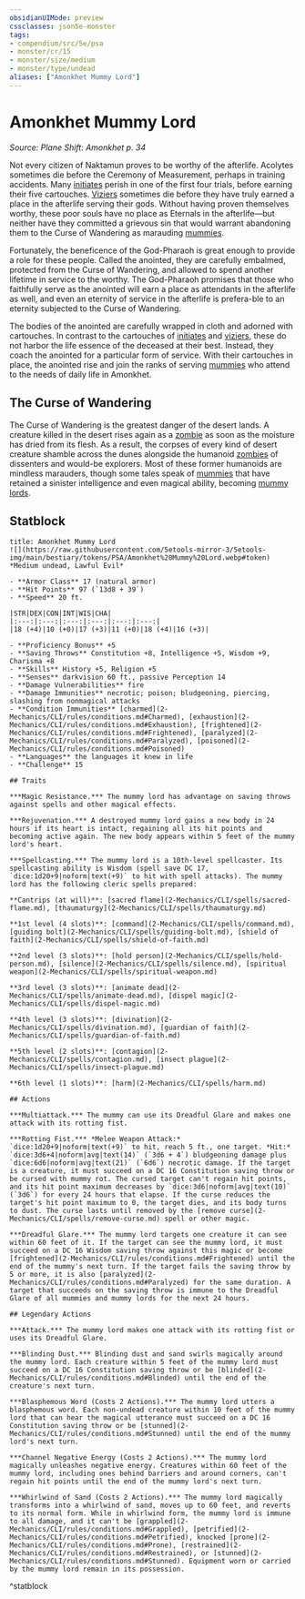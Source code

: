 ```yaml
---
obsidianUIMode: preview
cssclasses: json5e-monster
tags:
- compendium/src/5e/psa
- monster/cr/15
- monster/size/medium
- monster/type/undead
aliases: ["Amonkhet Mummy Lord"]
---
```

# Amonkhet Mummy Lord
*Source: Plane Shift: Amonkhet p. 34*  

Not every citizen of Naktamun proves to be worthy of the afterlife. Acolytes sometimes die before the Ceremony of Measurement, perhaps in training accidents. Many [initiates](2-Mechanics/CLI/backgrounds/initiate-psa.md) perish in one of the first four trials, before earning their five cartouches. [Viziers](2-Mechanics/CLI/backgrounds/vizier-psa.md) sometimes die before they have truly earned a place in the afterlife serving their gods. Without having proven themselves worthy, these poor souls have no place as Eternals in the afterlife—but neither have they committed a grievous sin that would warrant abandoning them to the Curse of Wandering as marauding [mummies](2-Mechanics/CLI/bestiary/undead/amonkhet-mummy-psa.md).

Fortunately, the beneficence of the God-Pharaoh is great enough to provide a role for these people. Called the anointed, they are carefully embalmed, protected from the Curse of Wandering, and allowed to spend another lifetime in service to the worthy. The God-Pharaoh promises that those who faithfully serve as the anointed will earn a place as attendants in the afterlife as well, and even an eternity of service in the afterlife is prefera-ble to an eternity subjected to the Curse of Wandering.

The bodies of the anointed are carefully wrapped in cloth and adorned with cartouches. In contrast to the cartouches of [initiates](2-Mechanics/CLI/backgrounds/initiate-psa.md) and [viziers](2-Mechanics/CLI/backgrounds/vizier-psa.md), these do not harbor the life essence of the deceased at their best. Instead, they coach the anointed for a particular form of service. With their cartouches in place, the anointed rise and join the ranks of serving [mummies](2-Mechanics/CLI/bestiary/undead/amonkhet-mummy-psa.md) who attend to the needs of daily life in Amonkhet.

## The Curse of Wandering

The Curse of Wandering is the greatest danger of the desert lands. A creature killed in the desert rises again as a [zombie](2-Mechanics/CLI/bestiary/undead/zombie.md) as soon as the moisture has dried from its flesh. As a result, the corpses of every kind of desert creature shamble across the dunes alongside the humanoid [zombies](2-Mechanics/CLI/bestiary/undead/zombie.md) of dissenters and would-be explorers. Most of these former humanoids are mindless marauders, though some tales speak of [mummies](2-Mechanics/CLI/bestiary/undead/amonkhet-mummy-psa.md) that have retained a sinister intelligence and even magical ability, becoming [mummy lords](2-Mechanics/CLI/bestiary/undead/amonkhet-mummy-lord-psa.md).

## Statblock

```ad-statblock
title: Amonkhet Mummy Lord
![](https://raw.githubusercontent.com/5etools-mirror-3/5etools-img/main/bestiary/tokens/PSA/Amonkhet%20Mummy%20Lord.webp#token)
*Medium undead, Lawful Evil*

- **Armor Class** 17 (natural armor)
- **Hit Points** 97 (`13d8 + 39`)
- **Speed** 20 ft.

|STR|DEX|CON|INT|WIS|CHA|
|:---:|:---:|:---:|:---:|:---:|:---:|
|18 (+4)|10 (+0)|17 (+3)|11 (+0)|18 (+4)|16 (+3)|

- **Proficiency Bonus** +5
- **Saving Throws** Constitution +8, Intelligence +5, Wisdom +9, Charisma +8
- **Skills** History +5, Religion +5
- **Senses** darkvision 60 ft., passive Perception 14
- **Damage Vulnerabilities** fire
- **Damage Immunities** necrotic; poison; bludgeoning, piercing, slashing from nonmagical attacks
- **Condition Immunities** [charmed](2-Mechanics/CLI/rules/conditions.md#Charmed), [exhaustion](2-Mechanics/CLI/rules/conditions.md#Exhaustion), [frightened](2-Mechanics/CLI/rules/conditions.md#Frightened), [paralyzed](2-Mechanics/CLI/rules/conditions.md#Paralyzed), [poisoned](2-Mechanics/CLI/rules/conditions.md#Poisoned)
- **Languages** the languages it knew in life
- **Challenge** 15

## Traits

***Magic Resistance.*** The mummy lord has advantage on saving throws against spells and other magical effects.

***Rejuvenation.*** A destroyed mummy lord gains a new body in 24 hours if its heart is intact, regaining all its hit points and becoming active again. The new body appears within 5 feet of the mummy lord's heart.

***Spellcasting.*** The mummy lord is a 10th-level spellcaster. Its spellcasting ability is Wisdom (spell save DC 17, `dice:1d20+9|noform|text(+9)` to hit with spell attacks). The mummy lord has the following cleric spells prepared:

**Cantrips (at will)**: [sacred flame](2-Mechanics/CLI/spells/sacred-flame.md), [thaumaturgy](2-Mechanics/CLI/spells/thaumaturgy.md)

**1st level (4 slots)**: [command](2-Mechanics/CLI/spells/command.md), [guiding bolt](2-Mechanics/CLI/spells/guiding-bolt.md), [shield of faith](2-Mechanics/CLI/spells/shield-of-faith.md)

**2nd level (3 slots)**: [hold person](2-Mechanics/CLI/spells/hold-person.md), [silence](2-Mechanics/CLI/spells/silence.md), [spiritual weapon](2-Mechanics/CLI/spells/spiritual-weapon.md)

**3rd level (3 slots)**: [animate dead](2-Mechanics/CLI/spells/animate-dead.md), [dispel magic](2-Mechanics/CLI/spells/dispel-magic.md)

**4th level (3 slots)**: [divination](2-Mechanics/CLI/spells/divination.md), [guardian of faith](2-Mechanics/CLI/spells/guardian-of-faith.md)

**5th level (2 slots)**: [contagion](2-Mechanics/CLI/spells/contagion.md), [insect plague](2-Mechanics/CLI/spells/insect-plague.md)

**6th level (1 slots)**: [harm](2-Mechanics/CLI/spells/harm.md)

## Actions

***Multiattack.*** The mummy can use its Dreadful Glare and makes one attack with its rotting fist.

***Rotting Fist.*** *Melee Weapon Attack:* `dice:1d20+9|noform|text(+9)` to hit, reach 5 ft., one target. *Hit:* `dice:3d6+4|noform|avg|text(14)` (`3d6 + 4`) bludgeoning damage plus `dice:6d6|noform|avg|text(21)` (`6d6`) necrotic damage. If the target is a creature, it must succeed on a DC 16 Constitution saving throw or be cursed with mummy rot. The cursed target can't regain hit points, and its hit point maximum decreases by `dice:3d6|noform|avg|text(10)` (`3d6`) for every 24 hours that elapse. If the curse reduces the target's hit point maximum to 0, the target dies, and its body turns to dust. The curse lasts until removed by the [remove curse](2-Mechanics/CLI/spells/remove-curse.md) spell or other magic.

***Dreadful Glare.*** The mummy lord targets one creature it can see within 60 feet of it. If the target can see the mummy lord, it must succeed on a DC 16 Wisdom saving throw against this magic or become [frightened](2-Mechanics/CLI/rules/conditions.md#Frightened) until the end of the mummy's next turn. If the target fails the saving throw by 5 or more, it is also [paralyzed](2-Mechanics/CLI/rules/conditions.md#Paralyzed) for the same duration. A target that succeeds on the saving throw is immune to the Dreadful Glare of all mummies and mummy lords for the next 24 hours.

## Legendary Actions

***Attack.*** The mummy lord makes one attack with its rotting fist or uses its Dreadful Glare.

***Blinding Dust.*** Blinding dust and sand swirls magically around the mummy lord. Each creature within 5 feet of the mummy lord must succeed on a DC 16 Constitution saving throw or be [blinded](2-Mechanics/CLI/rules/conditions.md#Blinded) until the end of the creature's next turn.

***Blasphemous Word (Costs 2 Actions).*** The mummy lord utters a blasphemous word. Each non-undead creature within 10 feet of the mummy lord that can hear the magical utterance must succeed on a DC 16 Constitution saving throw or be [stunned](2-Mechanics/CLI/rules/conditions.md#Stunned) until the end of the mummy lord's next turn.

***Channel Negative Energy (Costs 2 Actions).*** The mummy lord magically unleashes negative energy. Creatures within 60 feet of the mummy lord, including ones behind barriers and around corners, can't regain hit points until the end of the mummy lord's next turn.

***Whirlwind of Sand (Costs 2 Actions).*** The mummy lord magically transforms into a whirlwind of sand, moves up to 60 feet, and reverts to its normal form. While in whirlwind form, the mummy lord is immune to all damage, and it can't be [grappled](2-Mechanics/CLI/rules/conditions.md#Grappled), [petrified](2-Mechanics/CLI/rules/conditions.md#Petrified), knocked [prone](2-Mechanics/CLI/rules/conditions.md#Prone), [restrained](2-Mechanics/CLI/rules/conditions.md#Restrained), or [stunned](2-Mechanics/CLI/rules/conditions.md#Stunned). Equipment worn or carried by the mummy lord remain in its possession.
```
^statblock
